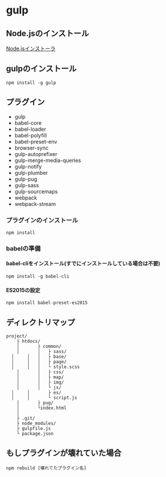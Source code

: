 # gulp

## Node.jsのインストール
[Node.jsインストーラ](https://nodejs.org/ja/)

## gulpのインストール

```
npm install -g gulp
```

## プラグイン

+ gulp
+ babel-core
+ babel-loader
+ babel-polyfill
+ babel-preset-env
+ browser-sync
+ gulp-autoprefixer
+ gulp-merge-media-queries
+ gulp-notify
+ gulp-plumber
+ gulp-pug
+ gulp-sass
+ gulp-sourcemaps
+ webpack
+ webpack-stream


### プラグインのインストール

```
npm install
```

### babelの準備

#### babel-cliをインストール(すでにインストールしている場合は不要)

```
npm install -g babel-cli
```


#### ES2015の設定

```
npm install babel-preset-es2015
```


## ディレクトリマップ

```
project/
	├ htdocs/
	│		├ common/
	│		│ 	├ sass/
  │		│ 	│   ├ base/
  │		│ 	│   ├ page/
  │		│ 	│   └ style.scss
	│		│ 	├ css/
	│		│ 	├ map/
	│		│ 	├ img/
	│		│ 	└ js/
  │		│ 	    ├ es/
  │		│ 	    └ script.js
	│		├ pug/
	│		└index.html
	│
	├ .git/
	├ node_modules/
	├ gulpfile.js
	└ package.json

```


## もしプラグインが壊れていた場合

```
npm rebuild [壊れてたプラグイン名]
```
